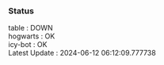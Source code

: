 ### Status


table : DOWN  
hogwarts : OK  
icy-bot : OK  
Latest Update : 2024-06-12 06:12:09.777738
